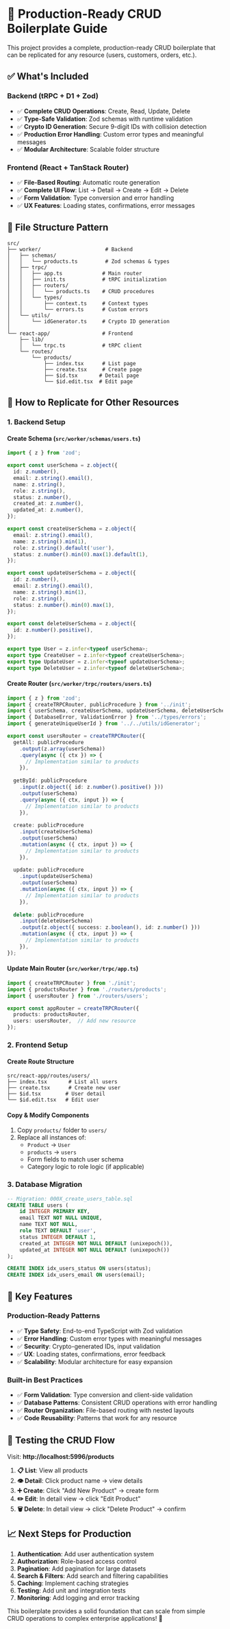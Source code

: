 # 🚀 Production-Ready CRUD Boilerplate Guide

This project provides a complete, production-ready CRUD boilerplate that can be replicated for any resource (users, customers, orders, etc.).

## ✅ **What's Included**

### **Backend (tRPC + D1 + Zod)**
- ✅ **Complete CRUD Operations**: Create, Read, Update, Delete
- ✅ **Type-Safe Validation**: Zod schemas with runtime validation
- ✅ **Crypto ID Generation**: Secure 9-digit IDs with collision detection  
- ✅ **Production Error Handling**: Custom error types and meaningful messages
- ✅ **Modular Architecture**: Scalable folder structure

### **Frontend (React + TanStack Router)**
- ✅ **File-Based Routing**: Automatic route generation
- ✅ **Complete UI Flow**: List → Detail → Create → Edit → Delete
- ✅ **Form Validation**: Type conversion and error handling
- ✅ **UX Features**: Loading states, confirmations, error messages

## 📁 **File Structure Pattern**

```
src/
├── worker/                     # Backend
│   ├── schemas/
│   │   └── products.ts         # Zod schemas & types
│   ├── trpc/
│   │   ├── app.ts             # Main router
│   │   ├── init.ts            # tRPC initialization
│   │   ├── routers/
│   │   │   └── products.ts    # CRUD procedures
│   │   └── types/
│   │       ├── context.ts     # Context types
│   │       └── errors.ts      # Custom errors
│   └── utils/
│       └── idGenerator.ts     # Crypto ID generation
│
└── react-app/                 # Frontend
    ├── lib/
    │   └── trpc.ts            # tRPC client
    └── routes/
        └── products/
            ├── index.tsx      # List page
            ├── create.tsx     # Create page
            ├── $id.tsx       # Detail page
            └── $id.edit.tsx  # Edit page
```

## 🔄 **How to Replicate for Other Resources**

### **1. Backend Setup**

#### **Create Schema** (`src/worker/schemas/users.ts`)
```typescript
import { z } from 'zod';

export const userSchema = z.object({
  id: z.number(),
  email: z.string().email(),
  name: z.string(),
  role: z.string(),
  status: z.number(),
  created_at: z.number(),
  updated_at: z.number(),
});

export const createUserSchema = z.object({
  email: z.string().email(),
  name: z.string().min(1),
  role: z.string().default('user'),
  status: z.number().min(0).max(1).default(1),
});

export const updateUserSchema = z.object({
  id: z.number(),
  email: z.string().email(),
  name: z.string().min(1),
  role: z.string(),
  status: z.number().min(0).max(1),
});

export const deleteUserSchema = z.object({
  id: z.number().positive(),
});

export type User = z.infer<typeof userSchema>;
export type CreateUser = z.infer<typeof createUserSchema>;
export type UpdateUser = z.infer<typeof updateUserSchema>;
export type DeleteUser = z.infer<typeof deleteUserSchema>;
```

#### **Create Router** (`src/worker/trpc/routers/users.ts`)
```typescript
import { z } from 'zod';
import { createTRPCRouter, publicProcedure } from '../init';
import { userSchema, createUserSchema, updateUserSchema, deleteUserSchema } from '../../schemas/users';
import { DatabaseError, ValidationError } from '../types/errors';
import { generateUniqueUserId } from '../../utils/idGenerator';

export const usersRouter = createTRPCRouter({
  getAll: publicProcedure
    .output(z.array(userSchema))
    .query(async ({ ctx }) => {
      // Implementation similar to products
    }),
  
  getById: publicProcedure
    .input(z.object({ id: z.number().positive() }))
    .output(userSchema)
    .query(async ({ ctx, input }) => {
      // Implementation similar to products
    }),
  
  create: publicProcedure
    .input(createUserSchema)
    .output(userSchema)
    .mutation(async ({ ctx, input }) => {
      // Implementation similar to products
    }),
  
  update: publicProcedure
    .input(updateUserSchema)
    .output(userSchema)
    .mutation(async ({ ctx, input }) => {
      // Implementation similar to products
    }),
  
  delete: publicProcedure
    .input(deleteUserSchema)
    .output(z.object({ success: z.boolean(), id: z.number() }))
    .mutation(async ({ ctx, input }) => {
      // Implementation similar to products
    }),
});
```

#### **Update Main Router** (`src/worker/trpc/app.ts`)
```typescript
import { createTRPCRouter } from './init';
import { productsRouter } from './routers/products';
import { usersRouter } from './routers/users';

export const appRouter = createTRPCRouter({
  products: productsRouter,
  users: usersRouter,  // Add new resource
});
```

### **2. Frontend Setup**

#### **Create Route Structure**
```
src/react-app/routes/users/
├── index.tsx       # List all users
├── create.tsx      # Create new user
├── $id.tsx        # User detail
└── $id.edit.tsx   # Edit user
```

#### **Copy & Modify Components**
1. Copy `products/` folder to `users/`
2. Replace all instances of:
   - `Product` → `User`
   - `products` → `users`
   - Form fields to match user schema
   - Category logic to role logic (if applicable)

### **3. Database Migration**
```sql
-- Migration: 000X_create_users_table.sql
CREATE TABLE users (
    id INTEGER PRIMARY KEY,
    email TEXT NOT NULL UNIQUE,
    name TEXT NOT NULL,
    role TEXT DEFAULT 'user',
    status INTEGER DEFAULT 1,
    created_at INTEGER NOT NULL DEFAULT (unixepoch()),
    updated_at INTEGER NOT NULL DEFAULT (unixepoch())
);

CREATE INDEX idx_users_status ON users(status);
CREATE INDEX idx_users_email ON users(email);
```

## 🎯 **Key Features**

### **Production-Ready Patterns**
- ✅ **Type Safety**: End-to-end TypeScript with Zod validation
- ✅ **Error Handling**: Custom error types with meaningful messages
- ✅ **Security**: Crypto-generated IDs, input validation
- ✅ **UX**: Loading states, confirmations, error feedback
- ✅ **Scalability**: Modular architecture for easy expansion

### **Built-in Best Practices**
- ✅ **Form Validation**: Type conversion and client-side validation
- ✅ **Database Patterns**: Consistent CRUD operations with error handling
- ✅ **Router Organization**: File-based routing with nested layouts
- ✅ **Code Reusability**: Patterns that work for any resource

## 🚀 **Testing the CRUD Flow**

Visit: **http://localhost:5996/products**

1. **📋 List**: View all products
2. **👁️ Detail**: Click product name → view details  
3. **➕ Create**: Click "Add New Product" → create form
4. **✏️ Edit**: In detail view → click "Edit Product"
5. **🗑️ Delete**: In detail view → click "Delete Product" → confirm

## 📈 **Next Steps for Production**

1. **Authentication**: Add user authentication system
2. **Authorization**: Role-based access control
3. **Pagination**: Add pagination for large datasets
4. **Search & Filters**: Add search and filtering capabilities
5. **Caching**: Implement caching strategies
6. **Testing**: Add unit and integration tests
7. **Monitoring**: Add logging and error tracking

This boilerplate provides a solid foundation that can scale from simple CRUD operations to complex enterprise applications! 🎉